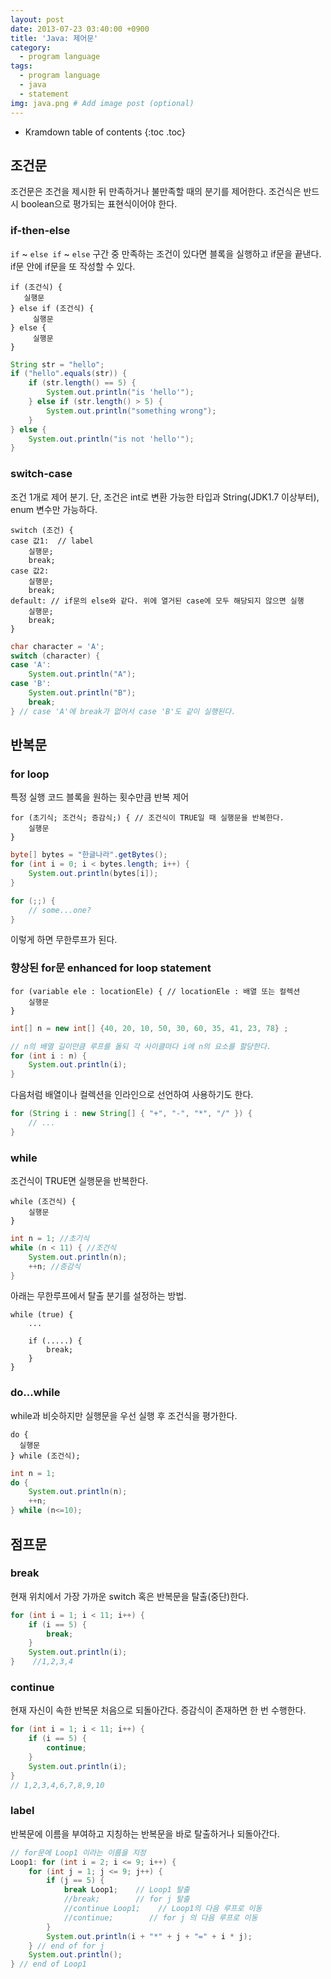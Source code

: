 ```yaml
---
layout: post
date: 2013-07-23 03:40:00 +0900
title: 'Java: 제어문'
category:
  - program language
tags:
  - program language
  - java
  - statement
img: java.png # Add image post (optional)  
---
```


* Kramdown table of contents
{:toc .toc}

## 조건문

조건문은 조건을 제시한 뒤 만족하거나 불만족할 때의 분기를 제어한다. 조건식은 반드시 boolean으로 평가되는 표현식이어야 한다.

### if-then-else

`if` ~ `else if` ~ `else` 구간 중 만족하는 조건이 있다면 블록을 실행하고 if문을 끝낸다. if문 안에 if문을 또 작성할 수 있다.

```
if (조건식) {
   실행문
} else if (조건식) {
     실행문
} else {
     실행문
}
```

```java
String str = "hello";
if ("hello".equals(str)) {
    if (str.length() == 5) {
        System.out.println("is 'hello'");
    } else if (str.length() > 5) {
        System.out.println("something wrong");
    }
} else {
    System.out.println("is not 'hello'");
}
```

### switch-case

조건 1개로 제어 분기. 단, 조건은 int로 변환 가능한 타입과 String(JDK1.7 이상부터), enum 변수만 가능하다.

```
switch (조건) {
case 값1:  // label
    실행문;
    break;
case 값2:  
    실행문;
    break;
default: // if문의 else와 같다. 위에 열거된 case에 모두 해당되지 않으면 실행
    실행문;
    break;
}
```

```java
char character = 'A';
switch (character) {
case 'A':
    System.out.println("A");
case 'B':
    System.out.println("B");
    break;
} // case 'A'에 break가 없어서 case 'B'도 같이 실행된다.
```

## 반복문

### for loop

특정 실행 코드 블록을 원하는 횟수만큼 반복 제어

```
for (초기식; 조건식; 증감식;) { // 조건식이 TRUE일 때 실행문을 반복한다.
    실행문
}
```

```java
byte[] bytes = "한글나라".getBytes();
for (int i = 0; i < bytes.length; i++) {
    System.out.println(bytes[i]);
}
```

```java
for (;;) {
    // some...one?
}
```
이렇게 하면 무한루프가 된다.

### 향상된 for문 enhanced for loop statement

```
for (variable ele : locationEle) { // locationEle : 배열 또는 컬렉션
    실행문
}
```

```java
int[] n = new int[] {40, 20, 10, 50, 30, 60, 35, 41, 23, 78} ;

// n의 배열 길이만큼 루프를 돌되 각 사이클마다 i에 n의 요소를 할당한다.
for (int i : n) {
    System.out.println(i);
}
```

다음처럼 배열이나 컬렉션을 인라인으로 선언하여 사용하기도 한다.

```java
for (String i : new String[] { "+", "-", "*", "/" }) {
    // ...
}
```

### while

조건식이 TRUE면 실행문을 반복한다.

```
while (조건식) {
    실행문
}
```

```java
int n = 1; //초기식
while (n < 11) { //조건식
    System.out.println(n);
    ++n; //증감식
}
```

아래는 무한루프에서 탈출 분기를 설정하는 방법.

```
while (true) {
    ...

    if (.....) {
        break;
    }
}
```

### do...while

while과 비슷하지만 실행문을 우선 실행 후 조건식을 평가한다.

```
do {
  실행문
} while (조건식);
```

```java
int n = 1;
do {
    System.out.println(n);
    ++n;
} while (n<=10);
```

## 점프문

### break

현재 위치에서 가장 가까운 switch 혹은 반복문을 탈출(중단)한다.

```java
for (int i = 1; i < 11; i++) {
    if (i == 5) {
        break;  
    }
    System.out.println(i);
}    //1,2,3,4
```

### continue

현재 자신이 속한 반복문 처음으로 되돌아간다. 증감식이 존재하면 한 번 수행한다.

```java
for (int i = 1; i < 11; i++) {
    if (i == 5) {
        continue;  
    }
    System.out.println(i);
}
// 1,2,3,4,6,7,8,9,10
```

### label

반복문에 이름을 부여하고 지칭하는 반복문을 바로 탈출하거나 되돌아간다.

```java
// for문에 Loop1 이라는 이름을 지정
Loop1: for (int i = 2; i <= 9; i++) {
    for (int j = 1; j <= 9; j++) {
        if (j == 5) {
            break Loop1;    // Loop1 탈출
            //break;        // for j 탈출
            //continue Loop1;    // Loop1의 다음 루프로 이동
            //continue;        // for j 의 다음 루프로 이동
        }
        System.out.println(i + "*" + j + "=" + i * j);
    } // end of for j
    System.out.println();
} // end of Loop1
```
